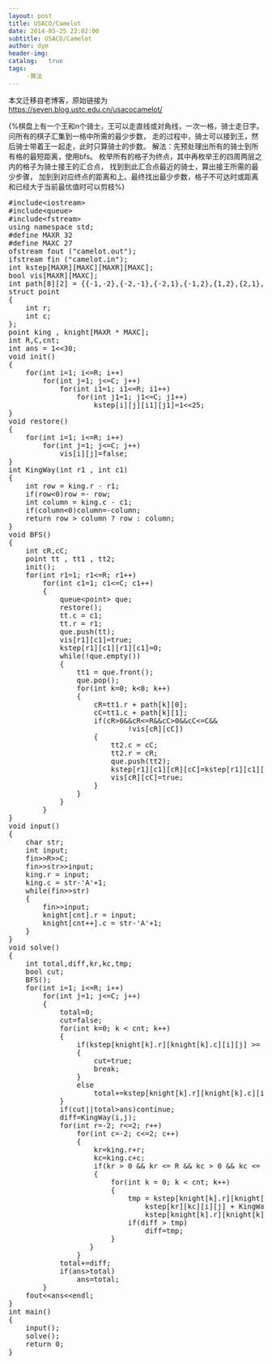 ```yaml
---
layout: post
title: USACO/Camelot
date: 2014-05-25 22:02:00
subtitle: USACO/Camelot
author: dym
header-img:
catalog:   true
tags:
     -算法
---
```


本文迁移自老博客，原始链接为 <https://seven.blog.ustc.edu.cn/usacocamelot/>

{%棋盘上有一个王和n个骑士，王可以走直线或对角线，一次一格，骑士走日字。
问所有的棋子汇集到一格中所需的最少步数，
走的过程中，骑士可以接到王，然后骑士带着王一起走，此时只算骑士的步数。
解法：先预处理出所有的骑士到所有格的最短距离，使用bfs。
枚举所有的格子为终点，其中再枚举王的四周两层之内的格子为骑士接王的汇合点，
找到到此汇合点最近的骑士，算出接王所需的最少步骤，
加到到对应终点的距离和上。最终找出最少步数，格子不可达时或距离和已经大于当前最优值时可以剪枝%}
<pre class = "brush:[cpp]">
#include&lt;iostream&gt;
#include&lt;queue&gt;
#include&lt;fstream&gt;
using namespace std;
#define MAXR 32
#define MAXC 27
ofstream fout ("camelot.out");
ifstream fin ("camelot.in");
int kstep[MAXR][MAXC][MAXR][MAXC];
bool vis[MAXR][MAXC];
int path[8][2] = {{-1,-2},{-2,-1},{-2,1},{-1,2},{1,2},{2,1},{2,-1},{1,-2}};
struct point
{
    int r;
    int c;
};
point king , knight[MAXR * MAXC];
int R,C,cnt;
int ans = 1&lt;&lt;30;
void init()
{
    for(int i=1; i<=R; i++)
        for(int j=1; j<=C; j++)
            for(int i1=1; i1<=R; i1++)
                for(int j1=1; j1<=C; j1++)
                    kstep[i][j][i1][j1]=1<<25;
}
void restore()
{
    for(int i=1; i<=R; i++)
        for(int j=1; j<=C; j++)
            vis[i][j]=false;
}
int KingWay(int r1 , int c1)
{
    int row = king.r - r1;
    if(row<0)row =- row;
    int column = king.c - c1;
    if(column<0)column=-column;
    return row > column ? row : column;
}
void BFS()
{
    int cR,cC;
    point tt , tt1 , tt2;
    init();
    for(int r1=1; r1<=R; r1++)
        for(int c1=1; c1<=C; c1++)
        {
            queue&lt;point&gt; que;
            restore();
            tt.c = c1;
            tt.r = r1;
            que.push(tt);
            vis[r1][c1]=true;
            kstep[r1][c1][r1][c1]=0;
            while(!que.empty())
            {
                tt1 = que.front();
                que.pop();
                for(int k=0; k<8; k++)
                {
                    cR=tt1.r + path[k][0];
                    cC=tt1.c + path[k][1];
                    if(cR>0&&cR<=R&&cC>0&&cC<=C&&
                            !vis[cR][cC])
                    {
                        tt2.c = cC;
                        tt2.r = cR;
                        que.push(tt2);
                        kstep[r1][c1][cR][cC]=kstep[r1][c1][tt1.r][tt1.c] + 1;
                        vis[cR][cC]=true;
                    }
                }
            }
        }
}
void input()
{
    char str;
    int input;
    fin&gt;&gt;R&gt;&gt;C;
    fin&gt;&gt;str&gt;&gt;input;
    king.r = input;
    king.c = str-'A'+1;
    while(fin&gt;&gt;str)
    {
        fin&gt;&gt;input;
        knight[cnt].r = input;
        knight[cnt++].c = str-'A'+1;
    }
}
void solve()
{
    int total,diff,kr,kc,tmp;
    bool cut;
    BFS();
    for(int i=1; i<=R; i++)
        for(int j=1; j<=C; j++)
        {
            total=0;
            cut=false;
            for(int k=0; k < cnt; k++)
            {
                if(kstep[knight[k].r][knight[k].c][i][j] >= (1&lt;&lt;25))
                {
                    cut=true;
                    break;
                }
                else 
                    total+=kstep[knight[k].r][knight[k].c][i][j];
            }
            if(cut||total>ans)continue;
            diff=KingWay(i,j);
            for(int r=-2; r<=2; r++)
                for(int c=-2; c<=2; c++)
                {
                    kr=king.r+r;
                    kc=king.c+c;
                    if(kr > 0 && kr <= R && kc > 0 && kc <= C)
                    {
                        for(int k = 0; k < cnt; k++)
                        {
                            tmp = kstep[knight[k].r][knight[k].c][kr][kc] +
                                kstep[kr][kc][i][j] + KingWay(kr,kc) -
                                kstep[knight[k].r][knight[k].c][i][j];
                            if(diff > tmp)
                                diff=tmp;
                        }
                   }
                }
            total+=diff;
            if(ans>total)
                ans=total;
        }
    fout&lt;&lt;ans&lt;&lt;endl;
}
int main()
{
    input();
    solve();
    return 0;
}
</pre>
